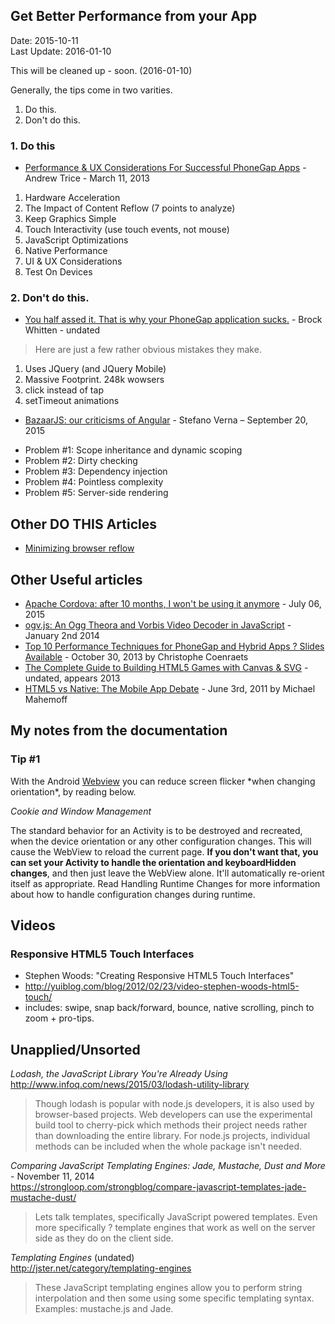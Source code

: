## Get Better Performance from your App ##
Date: 2015-10-11<br>
Last Update: 2016-01-10

This will be cleaned up - soon. (2016-01-10)


Generally, the tips come in two varities.

1. Do this.
2. Don't do this.

### 1. Do this ###

* [Performance & UX Considerations For Successful PhoneGap Apps](http://www.tricedesigns.com/2013/03/11/performance-ux-considerations-for-successful-phonegap-apps/) - Andrew Trice - March 11, 2013 
 1. Hardware Acceleration
 2. The Impact of Content Reflow (7 points to analyze)
 3. Keep Graphics Simple
 4. Touch Interactivity (use touch events, not mouse)
 5. JavaScript Optimizations
 6. Native Performance
 7. UI & UX Considerations
 8. Test On Devices

### 2. Don't do this. ###

* [You half assed it. That is why your PhoneGap application sucks.](http://sintaxi.com/you-half-assed-it) - Brock Whitten - undated
 > Here are just a few rather obvious mistakes they make.
 
 1. Uses JQuery (and JQuery Mobile)
 2. Massive Footprint. 248k wowsers
 3. click instead of tap
 4. setTimeout animations

* [BazaarJS: our criticisms of Angular](http://www.leanpanda.com/blog/2015/09/20/our-criticisms-of-angularjs/) - Stefano Verna &ndash; September 20, 2015

- Problem #1: Scope inheritance and dynamic scoping
- Problem #2: Dirty checking
- Problem #3: Dependency injection
- Problem #4: Pointless complexity
- Problem #5: Server-side rendering


## Other DO THIS Articles ##

- [Minimizing browser reflow](https://developers.google.com/speed/articles/reflow?hl=en)

## Other Useful articles ##

- [Apache Cordova: after 10 months, I won't be using it anymore](http://geekcoder.org/apache-cordova-after-10-months-i-wont-using-it-anymore/) - July 06, 2015
- [ogv.js: An Ogg Theora and Vorbis Video Decoder in JavaScript](http://badassjs.com/post/71980473022/ogvjs-an-ogg-theora-and-vorbis-video-decoder-in) - January 2nd 2014
- [Top 10 Performance Techniques for PhoneGap and Hybrid Apps ? Slides Available](http://coenraets.org/blog/2013/10/top-10-performance-techniques-for-phonegap-and-hybrid-apps-slides-available/?utm_source=rss%26utm_medium=rss%26utm_campaign=top-10-performance-techniques-for-phonegap-and-hybrid-apps-slides-available) - October 30, 2013 by Christophe Coenraets
- [The Complete Guide to Building HTML5 Games with Canvas & SVG](http://www.htmlgoodies.com/html5/client/the-complete-guide-to-building-html5-games-with-canvas-svg.html) - undated, appears 2013
- [HTML5 vs Native: The Mobile App Debate](http://www.html5rocks.com/en/mobile/nativedebate/) - June 3rd, 2011 by Michael Mahemoff

## My notes from the documentation ##

### Tip #1 ###
With the Android [Webview](http://developer.android.com/reference/android/webkit/WebView.html) you can reduce screen flicker \*when changing orientation*, by reading below.

_Cookie and Window Management_

The standard behavior for an Activity is to be destroyed and recreated, when the device orientation or any other configuration changes. This will cause the WebView to reload the current page. **If you don't want that, you can set your Activity to handle the orientation and keyboardHidden changes**, and then just leave the WebView alone. It'll automatically re-orient itself as appropriate. Read Handling Runtime Changes for more information about how to handle configuration changes during runtime.



## Videos ##

### Responsive HTML5 Touch Interfaces ###

* Stephen Woods: "Creating Responsive HTML5 Touch Interfaces"
* http://yuiblog.com/blog/2012/02/23/video-stephen-woods-html5-touch/
* includes: swipe, snap back/forward, bounce, native scrolling, pinch to zoom + pro-tips.


## Unapplied/Unsorted ##

*Lodash, the JavaScript Library You're Already Using*<br>
http://www.infoq.com/news/2015/03/lodash-utility-library

> Though lodash is popular with node.js developers, it is also used by browser-based projects. Web developers can use the experimental build tool to cherry-pick which methods their project needs rather than downloading the entire library. For node.js projects, individual methods can be included when the whole package isn't needed.

*Comparing JavaScript Templating Engines: Jade, Mustache, Dust and More* - November 11, 2014<br>
https://strongloop.com/strongblog/compare-javascript-templates-jade-mustache-dust/

> Lets talk templates, specifically JavaScript powered templates. Even more specifically ? template engines that work as well on the server side as they do on the client side. 

*Templating Engines* (undated)<br>
http://jster.net/category/templating-engines

> These JavaScript templating engines allow you to perform string interpolation and then some using some specific templating syntax. Examples: mustache.js and Jade. 



